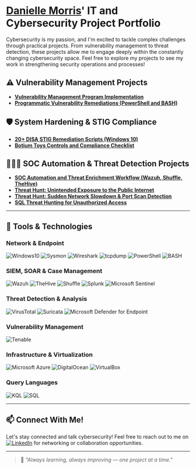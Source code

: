 # <a href="https://www.linkedin.com/in/danielle-morris-04232368/">Danielle Morris</a>' IT and Cybersecurity Project Portfolio

Cybersecurity is my passion, and I'm excited to tackle complex challenges through practical projects. From vulnerability management to threat detection, these projects allow me to engage deeply within the constantly changing cybersecurity space. Feel free to explore my projects to see my work in strengthening security operations and processes!

## ⚠️ Vulnerability Management Projects

- **[Vulnerability Management Program Implementation](https://github.com/Danielle-Morris-1/Vulnerability-Management-Program)**
- **[Programmatic Vulnerability Remediations (PowerShell and BASH)](https://github.com/Danielle-Morris-1/Remediation-Automation)**

## 🛡️ System Hardening & STIG Compliance

- **[20+ DISA STIG Remediation Scripts (Windows 10)](https://github.com/Danielle-Morris-1/STIG-Remediation-Scripts)**
- **[Botium Toys Controls and Compliance Checklist](https://github.com/Danielle-Morris-1/Controls-and-Compliance-Checklist)**

## 🕵🏾‍♀️ SOC Automation & Threat Detection Projects

- **[SOC Automation and Threat Enrichment Workflow (Wazuh, Shuffle, TheHive)](https://github.com/Danielle-Morris-1/SOC-Automation-Project)**
- **[Threat Hunt: Unintended Exposure to the Public Internet](https://github.com/Danielle-Morris-1/Misconfigured-and-Exposed)**
- **[Threat Hunt: Sudden Network Slowdown & Port Scan Detection](https://github.com/Danielle-Morris-1/Sudden-Network-Slowdown/blob/main/README.md)**
- **[SQL Threat Hunting for Unauthorized Access](https://github.com/Danielle-Morris-1/SQL-Investigations)**

<hr/>

## 🧰 Tools & Technologies

### Network & Endpoint
![Windows10](https://img.shields.io/badge/OS-Windows10-forestgreen)
![Sysmon](https://img.shields.io/badge/Tool-Sysmon%20%2B%20Windows%20Event%20Logs-lightgrey)
![Wireshark](https://img.shields.io/badge/Tool-Wireshark-teal)
![tcpdump](https://img.shields.io/badge/Tool-tcpdump-silver)
![PowerShell](https://img.shields.io/badge/Scripting-PowerShell-purple)
![BASH](https://img.shields.io/badge/Scripting-BASH-gold)

### SIEM, SOAR & Case Management
![Wazuh](https://img.shields.io/badge/Tool-Wazuh-darkgreen)
![TheHive](https://img.shields.io/badge/Tool-TheHive-orange)
![Shuffle](https://img.shields.io/badge/Tool-Shuffle-brightgreen)
![Splunk](https://img.shields.io/badge/SIEM-Splunk-black)
![Microsoft Sentinel](https://img.shields.io/badge/SIEM-Microsoft%20Sentinel-dodgerblue)

### Threat Detection & Analysis
![VirusTotal](https://img.shields.io/badge/Tool-VirusTotal-lightskyblue)
![Suricata](https://img.shields.io/badge/NIDS-Suricata-firebrick)
![Microsoft Defender for Endpoint](https://img.shields.io/badge/EDR-Microsoft%20Defender%20for%20Endpoint-mediumblue)

### Vulnerability Management
![Tenable](https://img.shields.io/badge/Tool-Tenable-crimson)

### Infrastructure & Virtualization
![Microsoft Azure](https://img.shields.io/badge/Cloud-Microsoft%20Azure-deepskyblue)
![DigitalOcean](https://img.shields.io/badge/Cloud-DigitalOcean-cornflowerblue)
![VirtualBox](https://img.shields.io/badge/VM-VirtualBox-blueviolet)

### Query Languages
![KQL](https://img.shields.io/badge/Query%20Language-KQL-darkcyan)
![SQL](https://img.shields.io/badge/Query%20Language-SQL-navy)

---
## 📫 Connect With Me!

Let's stay connected and talk cybersecurity!
Feel free to reach out to me on [![LinkedIn](https://img.shields.io/badge/LinkedIn-Connect-blue?logo=linkedin)](https://www.linkedin.com/in/danielle-morris-04232368/)
for networking or collaboration opportunities.

---
> 🚀 *"Always learning, always improving — one project at a time."*
